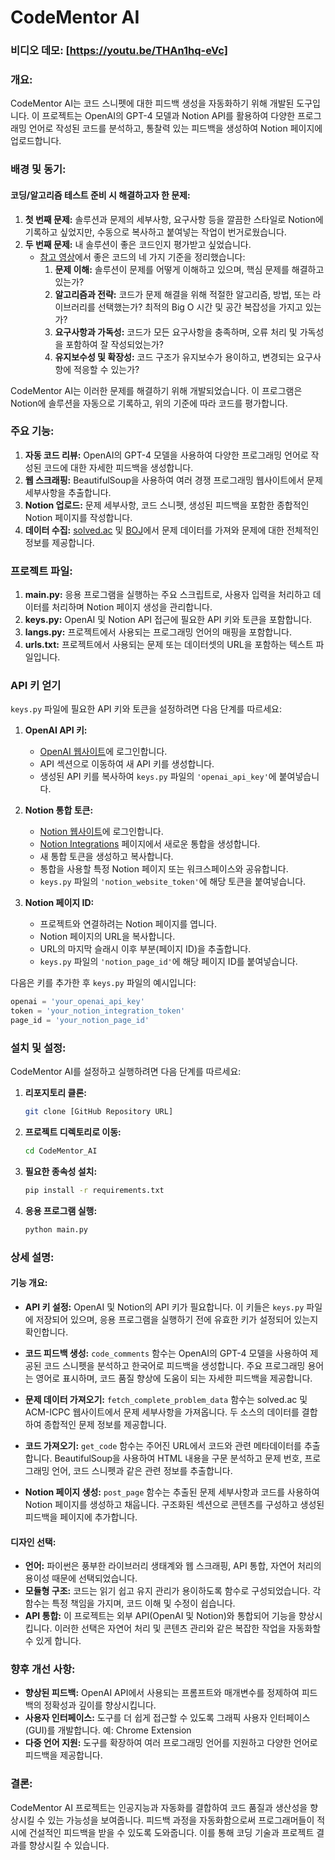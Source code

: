 # CodeMentor AI

### 비디오 데모: [https://youtu.be/THAn1hq-eVc]

### 개요:
CodeMentor AI는 코드 스니펫에 대한 피드백 생성을 자동화하기 위해 개발된 도구입니다. 이 프로젝트는 OpenAI의 GPT-4 모델과 Notion API를 활용하여 다양한 프로그래밍 언어로 작성된 코드를 분석하고, 통찰력 있는 피드백을 생성하여 Notion 페이지에 업로드합니다.

### 배경 및 동기:
#### 코딩/알고리즘 테스트 준비 시 해결하고자 한 문제:
1. **첫 번째 문제:** 솔루션과 문제의 세부사항, 요구사항 등을 깔끔한 스타일로 Notion에 기록하고 싶었지만, 수동으로 복사하고 붙여넣는 작업이 번거로웠습니다.
2. **두 번째 문제:** 내 솔루션이 좋은 코드인지 평가받고 싶었습니다.
   - [참고 영상](https://youtu.be/UoFAranp4sY?feature=shared)에서 좋은 코드의 네 가지 기준을 정리했습니다:
     1. **문제 이해:** 솔루션이 문제를 어떻게 이해하고 있으며, 핵심 문제를 해결하고 있는가?
     2. **알고리즘과 전략:** 코드가 문제 해결을 위해 적절한 알고리즘, 방법, 또는 라이브러리를 선택했는가? 최적의 Big O 시간 및 공간 복잡성을 가지고 있는가?
     3. **요구사항과 가독성:** 코드가 모든 요구사항을 충족하며, 오류 처리 및 가독성을 포함하여 잘 작성되었는가?
     4. **유지보수성 및 확장성:** 코드 구조가 유지보수가 용이하고, 변경되는 요구사항에 적응할 수 있는가?

CodeMentor AI는 이러한 문제를 해결하기 위해 개발되었습니다. 이 프로그램은 Notion에 솔루션을 자동으로 기록하고, 위의 기준에 따라 코드를 평가합니다.

### 주요 기능:
1. **자동 코드 리뷰:** OpenAI의 GPT-4 모델을 사용하여 다양한 프로그래밍 언어로 작성된 코드에 대한 자세한 피드백을 생성합니다.
2. **웹 스크래핑:** BeautifulSoup을 사용하여 여러 경쟁 프로그래밍 웹사이트에서 문제 세부사항을 추출합니다.
3. **Notion 업로드:** 문제 세부사항, 코드 스니펫, 생성된 피드백을 포함한 종합적인 Notion 페이지를 작성합니다.
4. **데이터 수집:** [solved.ac](http://solved.ac/) 및 [BOJ](https://www.acmicpc.net/)에서 문제 데이터를 가져와 문제에 대한 전체적인 정보를 제공합니다.

### 프로젝트 파일:
1. **main.py:** 응용 프로그램을 실행하는 주요 스크립트로, 사용자 입력을 처리하고 데이터를 처리하며 Notion 페이지 생성을 관리합니다.
2. **keys.py:** OpenAI 및 Notion API 접근에 필요한 API 키와 토큰을 포함합니다.
3. **langs.py:** 프로젝트에서 사용되는 프로그래밍 언어의 매핑을 포함합니다.
4. **urls.txt:** 프로젝트에서 사용되는 문제 또는 데이터셋의 URL을 포함하는 텍스트 파일입니다.

### API 키 얻기

`keys.py` 파일에 필요한 API 키와 토큰을 설정하려면 다음 단계를 따르세요:

1. **OpenAI API 키:**
   - [OpenAI 웹사이트](https://www.openai.com/)에 로그인합니다.
   - API 섹션으로 이동하여 새 API 키를 생성합니다.
   - 생성된 API 키를 복사하여 `keys.py` 파일의 `'openai_api_key'`에 붙여넣습니다.

2. **Notion 통합 토큰:**
   - [Notion 웹사이트](https://www.notion.so/)에 로그인합니다.
   - [Notion Integrations](https://www.notion.so/my-integrations) 페이지에서 새로운 통합을 생성합니다.
   - 새 통합 토큰을 생성하고 복사합니다.
   - 통합을 사용할 특정 Notion 페이지 또는 워크스페이스와 공유합니다.
   - `keys.py` 파일의 `'notion_website_token'`에 해당 토큰을 붙여넣습니다.

3. **Notion 페이지 ID:**
   - 프로젝트와 연결하려는 Notion 페이지를 엽니다.
   - Notion 페이지의 URL을 복사합니다.
   - URL의 마지막 슬래시 이후 부분(페이지 ID)을 추출합니다.
   - `keys.py` 파일의 `'notion_page_id'`에 해당 페이지 ID를 붙여넣습니다.

다음은 키를 추가한 후 `keys.py` 파일의 예시입니다:

```python
openai = 'your_openai_api_key'
token = 'your_notion_integration_token'
page_id = 'your_notion_page_id'
```

### 설치 및 설정:
CodeMentor AI를 설정하고 실행하려면 다음 단계를 따르세요:

1. **리포지토리 클론:**
   ```bash
   git clone [GitHub Repository URL]
   ```
2. **프로젝트 디렉토리로 이동:**
   ```bash
   cd CodeMentor_AI
   ```
3. **필요한 종속성 설치:**
   ```bash
   pip install -r requirements.txt
   ```
4. **응용 프로그램 실행:**
   ```bash
   python main.py
   ```

### 상세 설명:
#### 기능 개요:
- **API 키 설정:**
  OpenAI 및 Notion의 API 키가 필요합니다. 이 키들은 `keys.py` 파일에 저장되어 있으며, 응용 프로그램을 실행하기 전에 유효한 키가 설정되어 있는지 확인합니다.
  
- **코드 피드백 생성:**
  `code_comments` 함수는 OpenAI의 GPT-4 모델을 사용하여 제공된 코드 스니펫을 분석하고 한국어로 피드백을 생성합니다. 주요 프로그래밍 용어는 영어로 표시하며, 코드 품질 향상에 도움이 되는 자세한 피드백을 제공합니다.

- **문제 데이터 가져오기:**
  `fetch_complete_problem_data` 함수는 solved.ac 및 ACM-ICPC 웹사이트에서 문제 세부사항을 가져옵니다. 두 소스의 데이터를 결합하여 종합적인 문제 정보를 제공합니다.

- **코드 가져오기:**
  `get_code` 함수는 주어진 URL에서 코드와 관련 메타데이터를 추출합니다. BeautifulSoup을 사용하여 HTML 내용을 구문 분석하고 문제 번호, 프로그래밍 언어, 코드 스니펫과 같은 관련 정보를 추출합니다.

- **Notion 페이지 생성:**
  `post_page` 함수는 추출된 문제 세부사항과 코드를 사용하여 Notion 페이지를 생성하고 채웁니다. 구조화된 섹션으로 콘텐츠를 구성하고 생성된 피드백을 페이지에 추가합니다.

#### 디자인 선택:
- **언어:** 파이썬은 풍부한 라이브러리 생태계와 웹 스크래핑, API 통합, 자연어 처리의 용이성 때문에 선택되었습니다.
- **모듈형 구조:** 코드는 읽기 쉽고 유지 관리가 용이하도록 함수로 구성되었습니다. 각 함수는 특정 책임을 가지며, 코드 이해 및 수정이 쉽습니다.
- **API 통합:** 이 프로젝트는 외부 API(OpenAI 및 Notion)와 통합되어 기능을 향상시킵니다. 이러한 선택은 자연어 처리 및 콘텐츠 관리와 같은 복잡한 작업을 자동화할 수 있게 합니다.

### 향후 개선 사항:
- **향상된 피드백:** OpenAI API에서 사용되는 프롬프트와 매개변수를 정제하여 피드백의 정확성과 깊이를 향상시킵니다.
- **사용자 인터페이스:** 도구를 더 쉽게 접근할 수 있도록 그래픽 사용자 인터페이스(GUI)를 개발합니다. 예: Chrome Extension
- **다중 언어 지원:** 도구를 확장하여 여러 프로그래밍 언어를 지원하고 다양한 언어로 피드백을 제공합니다.

### 결론:
CodeMentor AI 프로젝트는 인공지능과 자동화를 결합하여 코드 품질과 생산성을 향상시킬 수 있는 가능성을 보여줍니다. 피드백 과정을 자동화함으로써 프로그래머들이 적시에 건설적인 피드백을 받을 수 있도록 도와줍니다. 이를 통해 코딩 기술과 프로젝트 결과를 향상시킬 수 있습니다.
